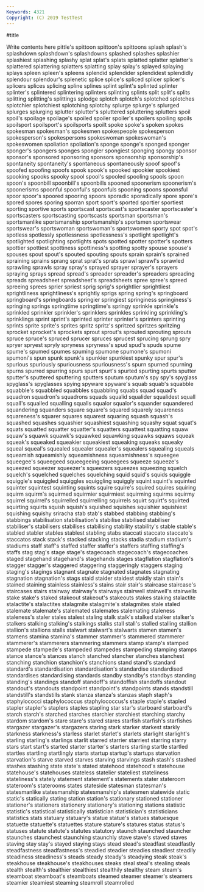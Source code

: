 ```yaml
---
Keywords: 4321
Copyright: (C) 2019 TestTest
---
```


#title

Write contents here
pittle's spittoon spittoon's
spittoons splash splash's splashdown splashdown's splashdowns splashed splashes splashier splashiest
splashing splashy splat splat's splats splatted splatter splatter's splattered splattering
splatters splatting splay splay's splayed splaying splays spleen spleen's spleens
splendid splendider splendidest splendidly splendour splendour's splenetic splice splice's spliced
splicer splicer's splicers splices splicing spline splines splint splint's splinted
splinter splinter's splintered splintering splinters splinting splints split split's splits
splitting splitting's splittings splodge splotch splotch's splotched splotches splotchier splotchiest
splotching splotchy splurge splurge's splurged splurges splurging splutter splutter's spluttered
spluttering splutters spoil spoil's spoilage spoilage's spoiled spoiler spoiler's spoilers
spoiling spoils spoilsport spoilsport's spoilsports spoilt spoke spoke's spoken spokes
spokesman spokesman's spokesmen spokespeople spokesperson spokesperson's spokespersons spokeswoman spokeswoman's spokeswomen
spoliation spoliation's sponge sponge's sponged sponger sponger's spongers sponges spongier
spongiest sponging spongy sponsor sponsor's sponsored sponsoring sponsors sponsorship sponsorship's
spontaneity spontaneity's spontaneous spontaneously spoof spoof's spoofed spoofing spoofs spook
spook's spooked spookier spookiest spooking spooks spooky spool spool's spooled
spooling spools spoon spoon's spoonbill spoonbill's spoonbills spooned spoonerism spoonerism's
spoonerisms spoonful spoonful's spoonfuls spooning spoons spoonsful spoor spoor's spoored
spooring spoors sporadic sporadically spore spore's spored spores sporing sporran
sport sport's sported sportier sportiest sporting sportive sports sportscast sportscast's
sportscaster sportscaster's sportscasters sportscasting sportscasts sportsman sportsman's sportsmanlike sportsmanship sportsmanship's
sportsmen sportswear sportswear's sportswoman sportswoman's sportswomen sporty spot spot's spotless
spotlessly spotlessness spotlessness's spotlight spotlight's spotlighted spotlighting spotlights spots spotted
spotter spotter's spotters spottier spottiest spottiness spottiness's spotting spotty spouse
spouse's spouses spout spout's spouted spouting spouts sprain sprain's sprained
spraining sprains sprang sprat sprat's sprats sprawl sprawl's sprawled sprawling
sprawls spray spray's sprayed sprayer sprayer's sprayers spraying sprays spread
spread's spreader spreader's spreaders spreading spreads spreadsheet spreadsheet's spreadsheets spree
spree's spreed spreeing sprees sprier spriest sprig sprig's sprightlier sprightliest
sprightliness sprightliness's sprightly sprigs spring spring's springboard springboard's springboards springier
springiest springiness springiness's springing springs springtime springtime's springy sprinkle sprinkle's
sprinkled sprinkler sprinkler's sprinklers sprinkles sprinkling sprinkling's sprinklings sprint sprint's
sprinted sprinter sprinter's sprinters sprinting sprints sprite sprite's sprites spritz
spritz's spritzed spritzes spritzing sprocket sprocket's sprockets sprout sprout's sprouted
sprouting sprouts spruce spruce's spruced sprucer spruces sprucest sprucing sprung
spry spryer spryest spryly spryness spryness's spud spud's spuds spume
spume's spumed spumes spuming spumone spumone's spumoni spumoni's spun spunk
spunk's spunkier spunkiest spunky spur spur's spurious spuriously spuriousness spuriousness's
spurn spurned spurning spurns spurred spurring spurs spurt spurt's spurted
spurting spurts sputter sputter's sputtered sputtering sputters sputum sputum's spy
spy's spyglass spyglass's spyglasses spying spyware spyware's squab squab's squabble
squabble's squabbled squabbles squabbling squabs squad squad's squadron squadron's squadrons
squads squalid squalider squalidest squall squall's squalled squalling squalls squalor
squalor's squander squandered squandering squanders square square's squared squarely squareness
squareness's squarer squares squarest squaring squash squash's squashed squashes squashier
squashiest squashing squashy squat squat's squats squatted squatter squatter's squatters
squattest squatting squaw squaw's squawk squawk's squawked squawking squawks squaws
squeak squeak's squeaked squeakier squeakiest squeaking squeaks squeaky squeal squeal's
squealed squealer squealer's squealers squealing squeals squeamish squeamishly squeamishness squeamishness's
squeegee squeegee's squeegeed squeegeeing squeegees squeeze squeeze's squeezed squeezer squeezer's
squeezers squeezes squeezing squelch squelch's squelched squelches squelching squid squid's
squids squiggle squiggle's squiggled squiggles squiggling squiggly squint squint's squinted
squinter squintest squinting squints squire squire's squired squires squiring squirm
squirm's squirmed squirmier squirmiest squirming squirms squirmy squirrel squirrel's squirrelled
squirrelling squirrels squirt squirt's squirted squirting squirts squish squish's squished
squishes squishier squishiest squishing squishy sriracha stab stab's stabbed stabbing
stabbing's stabbings stabilisation stabilisation's stabilise stabilised stabiliser stabiliser's stabilisers stabilises
stabilising stability stability's stable stable's stabled stabler stables stablest stabling
stabs staccati staccato staccato's staccatos stack stack's stacked stacking stacks
stadia stadium stadium's stadiums staff staff's staffed staffer staffer's staffers
staffing staffing's staffs stag stag's stage stage's stagecoach stagecoach's stagecoaches
staged stagehand stagehand's stagehands stages stagflation stagflation's stagger stagger's staggered
staggering staggeringly staggers staging staging's stagings stagnant stagnate stagnated stagnates
stagnating stagnation stagnation's stags staid staider staidest staidly stain stain's
stained staining stainless stainless's stains stair stair's staircase staircase's staircases
stairs stairway stairway's stairways stairwell stairwell's stairwells stake stake's staked
stakeout stakeout's stakeouts stakes staking stalactite stalactite's stalactites stalagmite stalagmite's
stalagmites stale staled stalemate stalemate's stalemated stalemates stalemating staleness staleness's
staler stales stalest staling stalk stalk's stalked stalker stalker's stalkers
stalking stalking's stalkings stalks stall stall's stalled stalling stallion stallion's
stallions stalls stalwart stalwart's stalwarts stamen stamen's stamens stamina stamina's
stammer stammer's stammered stammerer stammerer's stammerers stammering stammers stamp stamp's
stamped stampede stampede's stampeded stampedes stampeding stamping stamps stance stance's
stances stanch stanched stancher stanches stanchest stanching stanchion stanchion's stanchions
stand stand's standard standard's standardisation standardisation's standardise standardised standardises standardising
standards standby standby's standbys standing standing's standings standoff standoff's standoffish
standoffs standout standout's standouts standpoint standpoint's standpoints stands standstill standstill's
standstills stank stanza stanza's stanzas staph staph's staphylococci staphylococcus staphylococcus's
staple staple's stapled stapler stapler's staplers staples stapling star star's
starboard starboard's starch starch's starched starches starchier starchiest starching starchy
stardom stardom's stare stare's stared stares starfish starfish's starfishes stargazer
stargazer's stargazers staring stark starker starkest starkly starkness starkness's starless
starlet starlet's starlets starlight starlight's starling starling's starlings starlit starred
starrier starriest starring starry stars start start's started starter starter's
starters starting startle startled startles startling startlingly starts startup startup's
startups starvation starvation's starve starved starves starving starvings stash stash's
stashed stashes stashing state state's stated statehood statehood's statehouse statehouse's
statehouses stateless statelier stateliest stateliness stateliness's stately statement statement's statements
stater stateroom stateroom's staterooms states stateside statesman statesman's statesmanlike statesmanship
statesmanship's statesmen statewide static static's statically stating station station's stationary
stationed stationer stationer's stationers stationery stationery's stationing stations statistic statistic's
statistical statistically statistician statistician's statisticians statistics stats statuary statuary's statue
statue's statues statuesque statuette statuette's statuettes stature stature's statures status
status's statuses statute statute's statutes statutory staunch staunched stauncher staunches
staunchest staunching staunchly stave stave's staved staves staving stay stay's
stayed staying stays stead stead's steadfast steadfastly steadfastness steadfastness's steadied
steadier steadies steadiest steadily steadiness steadiness's steads steady steady's steadying
steak steak's steakhouse steakhouse's steakhouses steaks steal steal's stealing steals
stealth stealth's stealthier stealthiest stealthily stealthy steam steam's steamboat steamboat's
steamboats steamed steamer steamer's steamers steamier steamiest steaming steamroll steamrolled
